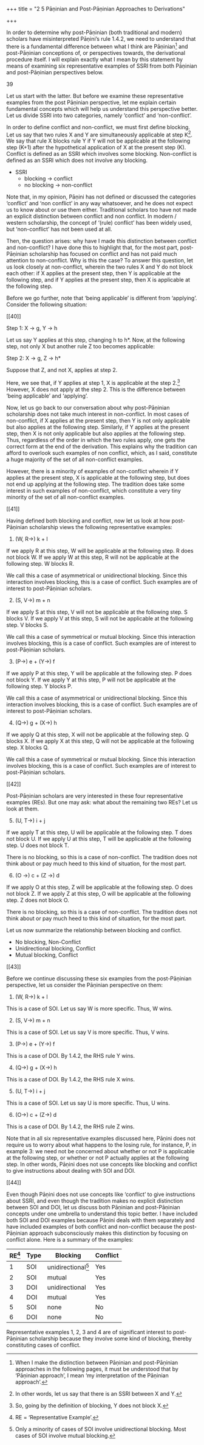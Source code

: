 +++
title = "2 5 Pāṇinian and Post-Pāṇinian Approaches to Derivations"

+++

In order to determine why post-Pāṇinian (both traditional and modern) scholars have  misinterpreted Pāṇini’s rule 1.4.2, we need to understand that there is a fundamental difference  between what I think are Pāṇinian[^11] and post-Pāṇinian conceptions of, or perspectives towards,  the derivational procedure itself. I will explain exactly what I mean by this statement by means  of examining six representative examples of SSRI from both Pāṇinian and post-Pāṇinian  perspectives below.  


[^11]: When I make the distinction between Pāṇinian and post-Pāṇinian approaches in the following pages,  it must be understood that by ‘Pāṇinian approach’, I mean ‘my interpretation of the Pāṇinian approach’.

39 

Let us start with the latter. But before we examine these representative examples from the post Pāṇinian perspective, let me explain certain fundamental concepts which will help us  understand this perspective better. Let us divide SSRI into two categories, namely ‘conflict’  and ‘non-conflict’. 

In order to define conflict and non-conflict, we must first define blocking. Let us say that two rules X and Y are simultaneously applicable at step K[^12]. We say that rule  X blocks rule Y if Y will not be applicable at the following step (K+1) after the hypothetical  application of X at the present step (K). Conflict is defined as an SSRI which involves some  blocking. Non-conflict is defined as an SSRI which does not involve any blocking. 

[^12]: In other words, let us say that there is an SSRI between X and Y.

- SSRI 
  - blocking → conflict
  - no blocking → non-conflict


Note that, in my opinion, Pāṇini has not defined or discussed the categories ‘conflict’ and ‘non conflict’ in any way whatsoever, and he does not expect us to know about or use them either.  Traditional scholars too have not made an explicit distinction between conflict and non conflict. In modern / western scholarship, the concept of ‘(rule) conflict’ has been widely used,  but ‘non-conflict’ has not been used at all.  

Then, the question arises: why have I made this distinction between conflict and non-conflict?  I have done this to highlight that, for the most part, post-Pāṇinian scholarship has focused on  conflict and has not paid much attention to non-conflict. Why is this the case? To answer this  question, let us look closely at non-conflict, wherein the two rules X and Y do not block each  other: if X applies at the present step, then Y is applicable at the following step, and if Y applies  at the present step, then X is applicable at the following step. 

Before we go further, note that  ‘being applicable’ is different from ‘applying’. Consider the following situation: 

[[40]]

Step 1: X → g, Y → h

Let us say Y applies at this step, changing h to h*. Now, at the following step, not only X but  another rule Z too becomes applicable: 

Step 2: X → g, Z → h* 

Suppose that Z, and not X, applies at step 2.  

Here, we see that, if Y applies at step 1, X is applicable at the step 2.[^13] However, X does not  apply at the step 2. This is the difference between ‘being applicable’ and ‘applying’. 

Now, let us go back to our conversation about why post-Pāṇinian scholarship does not take  much interest in non-conflict. In most cases of non-conflict, if X applies at the present step,  then Y is not only applicable but also applies at the following step. Similarly, if Y applies at  the present step, then X is not only applicable but also applies at the following step. Thus,  regardless of the order in which the two rules apply, one gets the correct form at the end of the  derivation. This explains why the tradition can afford to overlook such examples of non conflict, which, as I said, constitute a huge majority of the set of all non-conflict examples. 

However, there is a minority of examples of non-conflict wherein if Y applies at the present  step, X is applicable at the following step, but does not end up applying at the following step.  The tradition does take some interest in such examples of non-conflict, which constitute a very  tiny minority of the set of all non-conflict examples. 

[^13]: So, going by the definition of blocking, Y does not block X.

[[41]] 


Having defined both blocking and conflict, now let us look at how post-Pāṇinian scholarship  views the following representative examples:

1) (W, R→) k + l 

If we apply R at this step, W will be applicable at the following step. R does not block W. If we apply W at this step, R will not be applicable at the following step. W blocks R. 

We call this a case of asymmetrical or unidirectional blocking. Since this interaction involves  blocking, this is a case of conflict. Such examples are of interest to post-Pāṇinian scholars. 

2) (S, V→) m + n 

If we apply S at this step, V will not be applicable at the following step. S blocks V. If we apply V at this step, S will not be applicable at the following step. V blocks S. 

We call this a case of symmetrical or mutual blocking. Since this interaction involves blocking,  this is a case of conflict. Such examples are of interest to post-Pāṇinian scholars. 

3) (P→) e +  (Y→) f 

If we apply P at this step, Y will be applicable at the following step. P does not block Y. If we apply Y at this step, P will not be applicable at the following step. Y blocks P. 

We call this a case of asymmetrical or unidirectional blocking. Since this interaction involves  blocking, this is a case of conflict. Such examples are of interest to post-Pāṇinian scholars. 

4) (Q→) g + (X→) h

If we apply Q at this step, X will not be applicable at the following step. Q blocks X.  If we apply X at this step, Q will not be applicable at the following step. X blocks Q. 

We call this a case of symmetrical or mutual blocking. Since this interaction involves blocking,  this is a case of conflict. Such examples are of interest to post-Pāṇinian scholars.

[[42]] 

Post-Pāṇinian scholars are very interested in these four representative examples (REs). But one  may ask: what about the remaining two REs? Let us look at them. 

5) (U, T→) i + j 

If we apply T at this step, U will be applicable at the following step. T does not block U. If we apply U at this step, T will be applicable at the following step. U does not block T. 

There is no blocking, so this is a case of non-conflict. The tradition does not think about or pay  much heed to this kind of situation, for the most part.  

6) (O →) c + (Z →) d 

If we apply O at this step, Z will be applicable at the following step. O does not block Z. If we apply Z at this step, O will be applicable at the following step. Z does not block O. 

There is no blocking, so this is a case of non-conflict. The tradition does not think about or pay  much heed to this kind of situation, for the most part. 

Let us now summarize the relationship between blocking and conflict. 

- No blocking, Non-Conflict
- Unidirectional blocking, Conflict
- Mutual blocking, Conflict

[[43]] 

Before we continue discussing these six examples from the post-Pāṇinian perspective, let us  consider the Pāṇinian perspective on them:

1) (W, R→) k + l 

This is a case of SOI. Let us say W is more specific. Thus, W wins. 

2) (S, V→) m + n 

This is a case of SOI. Let us say V is more specific. Thus, V wins. 

3) (P→) e + (Y→) f 

This is a case of DOI. By 1.4.2, the RHS rule Y wins.  

4) (Q→) g + (X→) h 

This is a case of DOI. By 1.4.2, the RHS rule X wins.  

5) (U, T→) i + j 

This is a case of SOI. Let us say U is more specific. Thus, U wins. 

6) (O→) c + (Z→) d 

This is a case of DOI. By 1.4.2, the RHS rule Z wins. 

Note that in all six representative examples discussed here, Pāṇini does not require us to worry  about what happens to the losing rule, for instance, P, in example 3: we need not be concerned  about whether or not P is applicable at the following step, or whether or not P actually applies  at the following step. In other words, Pāṇini does not use concepts like blocking and conflict  to give instructions about dealing with SOI and DOI.

[[44]] 

Even though Pāṇini does not use concepts like ‘conflict’ to give instructions about SSRI, and  even though the tradition makes no explicit distinction between SOI and DOI, let us discuss  both Pāṇinian and post-Pāṇinian concepts under one umbrella to understand this topic better. I  have included both SOI and DOI examples because Pāṇini deals with them separately and have  included examples of both conflict and non-conflict because the post-Pāṇinian approach  subconsciously makes this distinction by focusing on conflict alone. Here is a summary of the  examples: 

| RE[^14] | Type | Blocking            | Conflict |
|---------|------|---------------------|----------|
| 1       | SOI  | unidirectional[^15] | Yes      |
| 2       | SOI  | mutual              | Yes      |
| 3       | DOI  | unidirectional      | Yes      |
| 4       | DOI  | mutual              | Yes      |
| 5       | SOI  | none                | No       |
| 6       | DOI  | none                | No       |

[^14]: RE = ‘Representative Example’.

[^15]: Only a minority of cases of SOI involve unidirectional blocking. Most cases of SOI involve mutual  blocking.

Representative examples 1, 2, 3 and 4 are of significant interest to post-Pāṇinian scholarship  because they involve some kind of blocking, thereby constituting cases of conflict. 

